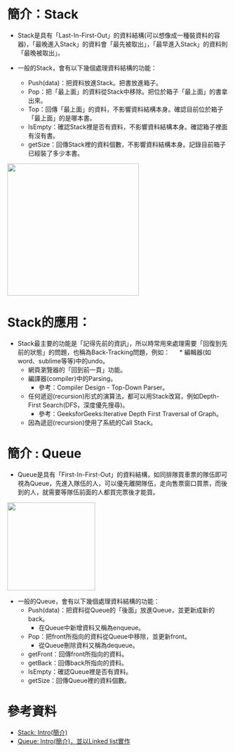 # 簡介：Stack
* Stack是具有「Last-In-First-Out」的資料結構(可以想像成一種裝資料的容器)，「最晚進入Stack」的資料會「最先被取出」，「最早進入Stack」的資料則「最晚被取出」。

* 一般的Stack，會有以下幾個處理資料結構的功能：
  * Push(data)：把資料放進Stack。把書放進箱子。
  * Pop：把「最上面」的資料從Stack中移除。把位於箱子「最上面」的書拿出來。
  * Top：回傳「最上面」的資料，不影響資料結構本身。確認目前位於箱子「最上面」的是哪本書。
  * IsEmpty：確認Stack裡是否有資料，不影響資料結構本身。確認箱子裡面有沒有書。
  * getSize：回傳Stack裡的資料個數，不影響資料結構本身。記錄目前箱子已經裝了多少本書。

<img src="https://github.com/alrightchiu/SecondRound/blob/master/content/Algorithms%20and%20Data%20Structures/BasicDataStructures/Stack/intro/f1.png?raw=true" height=300 weight=600>

# Stack的應用：
* Stack最主要的功能是「記得先前的資訊」，所以時常用來處理需要「回復到先前的狀態」的問題，也稱為Back-Tracking問題，例如：
　 * 編輯器(如word、sublime等等)中的undo。
   * 網頁瀏覽器的「回到前一頁」功能。
   * 編譯器(compiler)中的Parsing。
     * 參考：Compiler Design - Top-Down Parser。
   * 任何遞迴(recursion)形式的演算法，都可以用Stack改寫，例如Depth-First Search(DFS，深度優先搜尋)。
     * 參考：GeeksforGeeks:Iterative Depth First Traversal of Graph。
   * 因為遞迴(recursion)使用了系統的Call Stack。
   
# 簡介 : Queue
 * Queue是具有「First-In-First-Out」的資料結構，如同排隊買車票的隊伍即可視為Queue，先進入隊伍的人，可以優先離開隊伍，走向售票窗口買票，而後到的人，就需要等隊伍前面的人都買完票後才能買。
<img src='https://github.com/alrightchiu/SecondRound/blob/master/content/Algorithms%20and%20Data%20Structures/BasicDataStructures/Queue/intro/f1.png?raw=true' height=200 weight=300>

 * 一般的Queue，會有以下幾個處理資料結構的功能：
   * Push(data)：把資料從Queue的「後面」放進Queue，並更新成新的back。
      * 在Queue中新增資料又稱為enqueue。
   * Pop：把front所指向的資料從Queue中移除，並更新front。
      * 從Queue刪除資料又稱為dequeue。
   * getFront：回傳front所指向的資料。
   * getBack：回傳back所指向的資料。
   * IsEmpty：確認Queue裡是否有資料。
   * getSize：回傳Queue裡的資料個數。

# 參考資料
 * [Stack: Intro(簡介)](http://alrightchiu.github.io/SecondRound/stack-introjian-jie.html)
 * [Queue: Intro(簡介)，並以Linked list實作](https://alrightchiu.github.io/SecondRound/queue-introjian-jie-bing-yi-linked-listshi-zuo.html)
